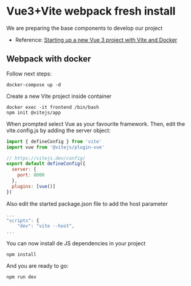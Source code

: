 # Vue3+Vite webpack fresh install
We are preparing the base components to develop our project

* Reference: [Starting up a new Vue 3 project with Vite and Docker](https://dev.to/jiprochazka/starting-up-a-new-vue-3-project-with-vite-and-docker-3355)

## Webpack with docker
Follow next steps:
```
docker-compose up -d
```
Create a new Vite project inside container
``` 
docker exec -it frontend /bin/bash
npm init @vitejs/app
```
When prompted select Vue as your favourite framework. Then, edit the vite.config.js by adding the server object:
```js
import { defineConfig } from 'vite'
import vue from '@vitejs/plugin-vue'

// https://vitejs.dev/config/
export default defineConfig({
  server: {
    port: 8000
  },
  plugins: [vue()]
})
```
Also edit the started package.json file to add the host parameter
```js
...
"scripts": {
    "dev": "vite --host",
...
```

You can now install de JS dependencies in your project
```
npm install
```
And you are ready to go:
```
npm run dev
```